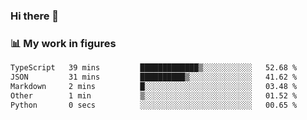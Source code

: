 ### Hi there 👋

### 📊 My work in figures

<!--START_SECTION:waka-->

```txt
TypeScript   39 mins         █████████████▒░░░░░░░░░░░   52.68 %
JSON         31 mins         ██████████▒░░░░░░░░░░░░░░   41.62 %
Markdown     2 mins          █░░░░░░░░░░░░░░░░░░░░░░░░   03.48 %
Other        1 min           ▒░░░░░░░░░░░░░░░░░░░░░░░░   01.52 %
Python       0 secs          ░░░░░░░░░░░░░░░░░░░░░░░░░   00.65 %
```

<!--END_SECTION:waka-->
